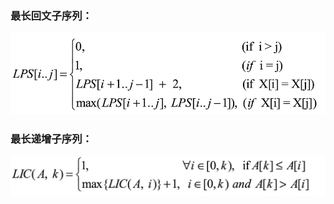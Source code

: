 ### 最长回文子序列：
![lps.png](images/lps.png)

### 最长递增子序列：
![longest_increasing_subsequence.png](images/longest_increasing_subsequence.png)
